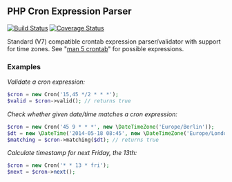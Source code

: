 ## PHP Cron Expression Parser

[![Build Status](https://travis-ci.org/poliander/cron.svg?branch=master)](https://travis-ci.org/poliander/cron)
[![Coverage Status](https://img.shields.io/coveralls/poliander/cron.svg)](https://coveralls.io/r/poliander/cron)

Standard (V7) compatible crontab expression parser/validator with support for time zones. See "[man 5 crontab](http://www.unix.com/man-page/linux/5/crontab/)" for possible expressions.

### Examples

*Validate a cron expression:*

```php
$cron = new Cron('15,45 */2 * * *');
$valid = $cron->valid(); // returns true
```

*Check whether given date/time matches a cron expression:*
```php
$cron = new Cron('45 9 * * *', new \DateTimeZone('Europe/Berlin'));
$dt = new \DateTime('2014-05-18 08:45', new \DateTimeZone('Europe/London'));
$matching = $cron->matching($dt); // returns true
```

*Calculate timestamp for next Friday, the 13th:*
```php
$cron = new Cron('* * 13 * fri');
$next = $cron->next();
```
